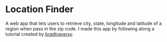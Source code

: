 # Location Finder

A web app that lets users to retrieve city, state, longitude and latitude of a region when pass in the zip code. I made this app by following along a tutorial created by [bradtraversy](https://github.com/bradtraversy).
